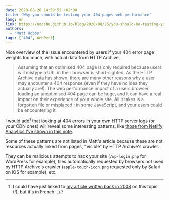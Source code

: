 ```yaml
---
date: 2020-08-26 14:59:52 +02:00
title: "Why you should be testing your 404 pages web performance"
lang: en
link: https://nooshu.github.io/blog/2020/08/25/you-should-be-testing-your-404-pages-web-performance/
authors:
  - "Matt Hobbs"
tags: ["404", WebPerf]
---
```


Nice overview of the issue encountered by users if your 404 error page weights too much, with actual data from HTTP Archive.

> Assuming that an optimised 404 page is only required because users will mistype a URL in their browser is short-sighted. As the HTTP Archive data has shown, there are many other reasons why a user may encounter a 404 response (even if they have no idea they actually are!). The web performance impact of a users browser loading an unoptimised 404 page can be huge, and it can have a real impact on their experience of your whole site. All it takes is a forgotten file or misplaced ; in some JavaScript, and your users could be encountering it.

I would add[^remind] that looking at 404 errors in your own HTTP server logs (or your CDN ones) will reveal some interesting patterns, like [those from Netlify Analytics I've shown in this note](/notes/2020/08/26/1/).

[^remind]: I could have just linked to [my article written back in 2008](/articles/2008/06/02/surveillez-vos-erreurs-404-elles-peuvent-etre-tres-instructives/) on this topic (!), but it's in French…

Some of these patterns are not listed in Matt's article because these are not resources actually linked from pages, "visible" by HTTP Archive's crawler.

They can be malicious attempts to hack your site (`/wp-login.php` for WordPress for example), files automatically requested by browsers not used by HTTP Archive's crawler (`apple-touch-icon.png` requested only by Safari on iOS for example), etc.

